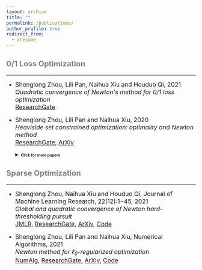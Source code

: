 ```yaml
---
layout: archive
title: ""
permalink: /publications/
author_profile: true
redirect_from:
  - /resume
---
```

 
## <span style="color:grey"><b style="font-size:20px"> 0/1 Loss Optimization</b></span> 
---

* <font size=3>
  Shenglong Zhou, Lili Pan, Naihua Xiu and Houduo Qi, 2021 <br>
  <i>Quadratic convergence of Newton's method for 0/1 loss optimization</i><br>
  <a href="https://www.researchgate.net/publication/350442413">ResearchGate</a> 
  </font>
  
* <font size=3> Shenglong Zhou, Lili Pan and Naihua Xiu, 2020 <br>
  <i>Heaviside set constrained optimization: optimality and Newton method</i><br>
  <a href="https://www.researchgate.net/publication/343362652">ResearchGate</a>,
  <a href="https://arxiv.org/abs/2007.15737">ArXiv</a> <br> 
  </font>
  
  <details markdown="1"> 
  <summary><b style="font-size:10px">Click for more papers</b></summary> 
    
  * <font size=3>Shenglong Zhou, Ziyan Luo and Naihua Xiu, 2021 <br> 
    <i>Computing one-bit compressive sensing via double-sparsity constrained optimization</i><br>
    <a href="https://www.researchgate.net/publication/348371863">ResearchGate</a>,
    <a href="https://arxiv.org/abs/2101.03599">ArXiv</a>,
    <a href="https://github.com/ShenglongZhou/GPSP">Code</a> 
    </font>

  * <font size=3>Huajun Wang, Yuanhai Shao, Shenglong Zhou, Ce Zhang and Naihua Xiu, 2019 <br>
    <i>Support vector machine classifier via L0/1 soft-margin loss</i><br>
    <a href="https://www.researchgate.net/publication/338717629">ResearchGate</a>,
    <a href="https://arxiv.org/abs/1912.07418">ArXiv</a>,
    <a href="https://github.com/Huajun-Wang/L01ADMM">Code</a> 
    </font>
     
  </details> 
 


## <span style="color:grey"><b style="font-size:20px">Sparse Optimization</b></span>
---

  * <font size=3> Shenglong Zhou, Naihua Xiu and Houduo Qi, Journal of Machine Learning Research, 22(12):1−45, 2021<br>
  <i>Global and quadratic convergence of Newton hard-thresholding pursuit</i><br>
  <a href="https://jmlr.org/papers/v22/19-026.html">JMLR</a>, 
  <a href="https://www.researchgate.net/publication/330224407">ResearchGate</a>, 
  <a href="https://arxiv.org/abs/1901.02763">ArXiv</a>, 
  <a href="https://github.com/ShenglongZhou/NHTPver2">Code</a>
  </font>
  
  * <font size=3> Shenglong Zhou, Lili Pan and Naihua Xiu,  Numerical Algorithms, 2021 <br>
  <i>Newton method  for $\ell_0$-regularized optimization</i><br>
  <a href="https://doi.org/10.1007/s11075-021-01085-x">NumAlg</a>, 
  <a href="https://www.researchgate.net/publication/340563338">ResearchGate</a>, 
  <a href="https://arxiv.org/abs/2004.05132">ArXiv</a>, 
  <a href="https://github.com/ShenglongZhou/NL0R">Code</a>
  </font>
